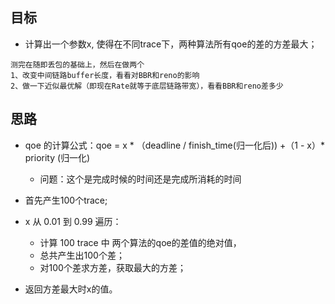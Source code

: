 ## 目标
- 计算出一个参数x, 使得在不同trace下，两种算法所有qoe的差的方差最大；

``` 
测完在随即丢包的基础上，然后在做两个
1、改变中间链路buffer长度，看看对BBR和reno的影响
2、做一下近似最优解（即现在Rate就等于底层链路带宽），看看BBR和reno差多少
```

## 思路
- qoe 的计算公式：qoe = x * （deadline / finish_time(归一化后)) +（1 - x）* priority (归一化)
   - 问题：这个是完成时候的时间还是完成所消耗的时间

- 首先产生100个trace;
- x 从 0.01 到 0.99 遍历：
    - 计算 100 trace 中 两个算法的qoe的差值的绝对值，
    - 总共产生出100个差；
    - 对100个差求方差，获取最大的方差；
- 返回方差最大时x的值。
